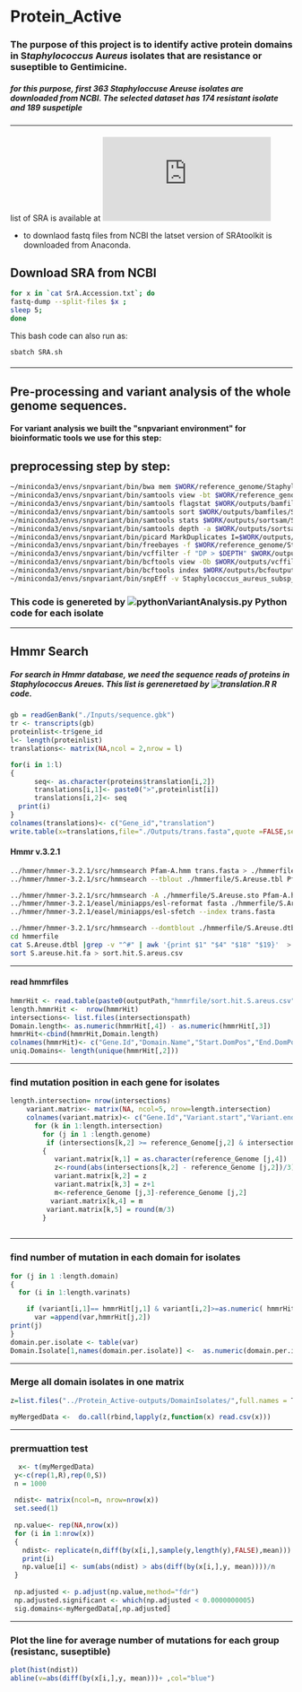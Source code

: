 # Protein_Active
### The purpose of this project is to identify active protein domains in **S***taphylococcus* **A***ureus* isolates that are resistance or suseptible to Gentimicine.
##### for this purpose, first 363 Staphyloccuse Areuse isolates are downloaded from NCBI. The selected dataset has 174 resistant isolate and 189 suspetiple 
-----------------------------------------------------------------
 ####
 list of SRA is available at ![SrA_Accession.txt](https://github.com/kimiaameri/Protein_Active/blob/master/Inputs/SrA.Accession.txt)
 - to downlaod fastq files from NCBI the latset version of SRAtoolkit is downloaded from Anaconda.
 ## Download SRA from NCBI
```bash
for x in `cat SrA.Accession.txt`; do 
fastq-dump --split-files $x ;  
sleep 5;
done
```
This bash code can also run as:
```bash
sbatch SRA.sh  
```
####
----------------------------------------------------------------- 
## Pre-processing and variant analysis of the whole genome sequences. 
#### For variant analysis we built the "snpvariant environment" for bioinformatic tools we use for this step:

## preprocessing step by step:
```bash
~/miniconda3/envs/snpvariant/bin/bwa mem $WORK/reference_genome/Staphylococcus_aureus_NCTC_8325/NCBI/2006-02-13/Sequence/BWAIndex/genome.fa $WORK/outputs/trimmomatic/SrA.Accession-R1.paired.fq $WORK/outputs/trimmomatic/SrA.Accession-R2.paired.fq >$WORK/outputs/samfiles/SrA.Accession.sam
~/miniconda3/envs/snpvariant/bin/samtools view -bt $WORK/reference_genome/Staphylococcus_aureus_NCTC_8325/NCBI/2006-02-13/Sequence/BWAIndex/genome.fa $WORK/outputs/samfiles/SrA.Accession.sam >$WORK/outputs/bamfiles/SrA.Accession.bam
~/miniconda3/envs/snpvariant/bin/samtools flagstat $WORK/outputs/bamfiles/SrA.Accession.bam > $WORK/outputs/flagsam/SrA.Accession.flagstat.log
~/miniconda3/envs/snpvariant/bin/samtools sort $WORK/outputs/bamfiles/SrA.Accession.bam -O bam -o $WORK/outputs/sortsam/SrA.Accession.sorted.bam
~/miniconda3/envs/snpvariant/bin/samtools stats $WORK/outputs/sortsam/SrA.Accession.sorted.bam >$WORK/outputs/stats/SrA.Accession.txt 
~/miniconda3/envs/snpvariant/bin/samtools depth -a $WORK/outputs/sortsam/SrA.Accession.sorted.bam > $WORK/outputs/depth/SrA.Accession.depth
~/miniconda3/envs/snpvariant/bin/picard MarkDuplicates I=$WORK/outputs/sortsam/SrA.Accession.sorted.bam O=$WORK/outputs/picard/SrA.Accession.picard.bam M=$WORK/outputs/picard/picardlog/SrA.Accession.picard.log
~/miniconda3/envs/snpvariant/bin/freebayes -f $WORK/reference_genome/Staphylococcus_aureus_NCTC_8325/NCBI/2006-02-13/Sequence/WholeGenomeFa
~/miniconda3/envs/snpvariant/bin/vcffilter -f "DP > $DEPTH" $WORK/outputs/freebayesoutput/SrA.Accession.vcf > $WORK/outputs/vcffilter-dp/SrA.Accession.vcf
~/miniconda3/envs/snpvariant/bin/bcftools view -Ob $WORK/outputs/vcffilter-dp/SrA.Accession.vcf > $WORK/outputs/bcfoutput/SrA.Accession.vcf.gz
~/miniconda3/envs/snpvariant/bin/bcftools index $WORK/outputs/bcfoutput/SrA.Accession.vcf.gz
~/miniconda3/envs/snpvariant/bin/snpEff -v Staphylococcus_aureus_subsp_aureus_nctc_8325 $WORK/SNP-outputs/vcffilter-dp/SrA.Accession.vcf > $WORK/SNP-outputs/snpEff/SrA.Accession.ann.vcf 

```
### This code is genereted by ![pythonVariantAnalysis.py](https://github.com/kimiaameri/Protein_Active/tree/master/Source) Python code for each isolate 
------------------------------------------------------------------------------------------------------
## Hmmr Search
##### For search in Hmmr database, we need the sequence reads of proteins in ***Staphylococcus*** ***Areues***. This list is gereneretaed by ![translation.R](https://github.com/kimiaameri/Protein_Active/blob/master/Source/translation.R) R code.

```R
gb = readGenBank("./Inputs/sequence.gbk")
tr <- transcripts(gb)
proteinlist<-tr$gene_id
l<- length(proteinlist)
translations<- matrix(NA,ncol = 2,nrow = l)

for(i in 1:l)
{
      seq<- as.character(proteins$translation[i,2])
      translations[i,1]<- paste0(">",proteinlist[i])
      translations[i,2]<- seq
  print(i)
}
colnames(translations)<- c("Gene_id","translation")
write.table(x=translations,file="./Outputs/trans.fasta",quote =FALSE,sep="\n",eol = "\n", row.names = FALSE, col.names = FALSE)
```
#### Hmmr v.3.2.1
```bash
../hmmer/hmmer-3.2.1/src/hmmsearch Pfam-A.hmm trans.fasta > ./hmmerfile/s.Areuse.txt
../hmmer/hmmer-3.2.1/src/hmmsearch --tblout ./hmmerfile/S.Areuse.tbl Pfam-A.hmm trans.fasta

../hmmer/hmmer-3.2.1/src/hmmsearch -A ./hmmerfile/S.Areuse.sto Pfam-A.hmm trans.fasta 
../hmmer/hmmer-3.2.1/easel/miniapps/esl-reformat fasta ./hmmerfile/S.Areuse.sto > ./hmmerfile/S.Areuse.fa
../hmmer/hmmer-3.2.1/easel/miniapps/esl-sfetch --index trans.fasta 

../hmmer/hmmer-3.2.1/src/hmmsearch --domtblout ./hmmerfile/S.Areuse.dtbl Pfam-A.hmm trans.fasta
cd hmmerfile
cat S.Areuse.dtbl |grep -v "^#" | awk '{print $1" "$4" "$18" "$19}'  > S.areuse.hit.fa
sort S.areuse.hit.fa > sort.hit.S.areus.csv
```
------------------------------------------------------------------------------------------------------
#### read hmmrfiles 
```R
hmmrHit <- read.table(paste0(outputPath,"hmmrfile/sort.hit.S.areus.csv"),header=F,sep=" ",stringsAsFactors = F)
length.hmmrHit <-  nrow(hmmrHit)
intersections<- list.files(intersectionspath)
Domain.length<- as.numeric(hmmrHit[,4]) - as.numeric(hmmrHit[,3])
hmmrHit<-cbind(hmmrHit,Domain.length)
colnames(hmmrHit)<- c("Gene.Id","Domain.Name","Start.DomPos","End.DomPos","Domain.Length")
uniq.Domains<- length(unique(hmmrHit[,2]))
```
------------------------------------------------------------------------------------------------------

### find mutation position in each gene for isolates

```R
length.intersection= nrow(intersections)
    variant.matrix<- matrix(NA, ncol=5, nrow=length.intersection)
    colnames(variant.matrix)<- c("Gene.Id","Variant.start","Variant.end","Gene.length","Chromosome.Length")
      for (k in 1:length.intersection) 
        for (j in 1 :length.genome)
         if (intersections[k,2] >= reference_Genome[j,2] & intersections[k,2] <= reference_Genome[j,3]) 
        { 
           variant.matrix[k,1] = as.character(reference_Genome [j,4])
           z<-round(abs(intersections[k,2] - reference_Genome [j,2])/3)
           variant.matrix[k,2] = z
           variant.matrix[k,3] = z+1
           m<-reference_Genome [j,3]-reference_Genome [j,2]
          variant.matrix[k,4] = m
         variant.matrix[k,5] = round(m/3)
        }
 
```
------------------------------------------------------------------------------------------------------
### find number of mutation in each domain for isolates

```R
for (j in 1 :length.domain)
{ 
  for (i in 1:length.varinats)

    if (variant[i,1]== hmmrHit[j,1] & variant[i,2]>=as.numeric( hmmrHit[j,3]) & variant[i,3] <= as.numeric(hmmrHit[j,4]))
      var =append(var,hmmrHit[j,2])
print(j)
}
domain.per.isolate <- table(var)
Domain.Isolate[1,names(domain.per.isolate)] <-  as.numeric(domain.per.isolate) 

```
------------------------------------------------------------------------------------------------------
 ### Merge all domain isolates in one matrix 
 ```R
z=list.files("../Protein_Active-outputs/DomainIsolates/",full.names = T)

myMergedData <-  do.call(rbind,lapply(z,function(x) read.csv(x)))
```
---------------------------------------------------------------------------------------------------
### prermuattion test
 ```R
   x<- t(myMergedData)
  y<-c(rep(1,R),rep(0,S))
  n = 1000
  
  ndist<- matrix(ncol=n, nrow=nrow(x))
  set.seed(1)
  
  np.value<- rep(NA,nrow(x))
  for (i in 1:nrow(x))
  {
    ndist<- replicate(n,diff(by(x[i,],sample(y,length(y),FALSE),mean)))
    print(i)
    np.value[i] <- sum(abs(ndist) > abs(diff(by(x[i,],y, mean))))/n
  }
  
  np.adjusted <- p.adjust(np.value,method="fdr")
  np.adjusted.significant <- which(np.adjusted < 0.0000000005)
  sig.domains<-myMergedData[,np.adjusted]
  ```
 ---------------------------------------------------------------------------------------------------
### Plot the line for average number of mutations for each group (resistanc, suseptible)
```R
plot(hist(ndist))
abline(v=abs(diff(by(x[i,],y, mean)))+ ,col="blue")
```
